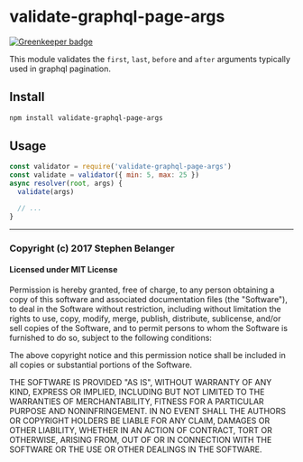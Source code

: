 # validate-graphql-page-args

[![Greenkeeper badge](https://badges.greenkeeper.io/Qard/validate-graphql-page-args.svg)](https://greenkeeper.io/)

This module validates the `first`, `last`, `before` and `after` arguments
typically used in graphql pagination.

## Install

```sh
npm install validate-graphql-page-args
```

## Usage

```js
const validator = require('validate-graphql-page-args')
const validate = validator({ min: 5, max: 25 })
async resolver(root, args) {
  validate(args)

  // ...
}
```

---

### Copyright (c) 2017 Stephen Belanger

#### Licensed under MIT License

Permission is hereby granted, free of charge, to any person obtaining a copy of this software and associated documentation files (the "Software"), to deal in the Software without restriction, including without limitation the rights to use, copy, modify, merge, publish, distribute, sublicense, and/or sell copies of the Software, and to permit persons to whom the Software is furnished to do so, subject to the following conditions:

The above copyright notice and this permission notice shall be included in all copies or substantial portions of the Software.

THE SOFTWARE IS PROVIDED "AS IS", WITHOUT WARRANTY OF ANY KIND, EXPRESS OR IMPLIED, INCLUDING BUT NOT LIMITED TO THE WARRANTIES OF MERCHANTABILITY, FITNESS FOR A PARTICULAR PURPOSE AND NONINFRINGEMENT. IN NO EVENT SHALL THE AUTHORS OR COPYRIGHT HOLDERS BE LIABLE FOR ANY CLAIM, DAMAGES OR OTHER LIABILITY, WHETHER IN AN ACTION OF CONTRACT, TORT OR OTHERWISE, ARISING FROM, OUT OF OR IN CONNECTION WITH THE SOFTWARE OR THE USE OR OTHER DEALINGS IN THE SOFTWARE.
